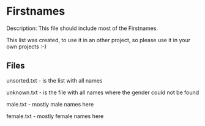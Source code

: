 # Firstnames

Description: This file should include most of the Firstnames.

This list was created, to use it in an other project,
so please use it in your own projects :-)

## Files
unsorted.txt - is the list with all names

unknown.txt - is the file with all names where the gender could not be found

male.txt - mostly male names here

female.txt - mostly female names here
